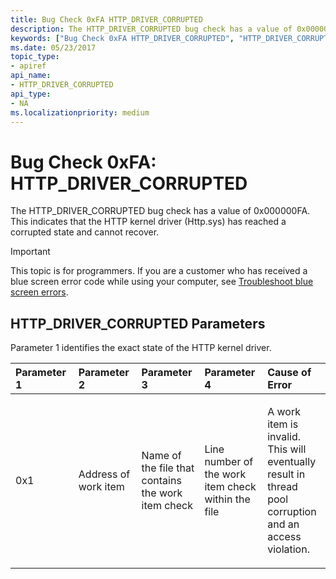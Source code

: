 ```yaml
---
title: Bug Check 0xFA HTTP_DRIVER_CORRUPTED
description: The HTTP_DRIVER_CORRUPTED bug check has a value of 0x000000FA. This indicates that the HTTP kernel driver (Http.sys) has reached a corrupted state and cannot recover.
keywords: ["Bug Check 0xFA HTTP_DRIVER_CORRUPTED", "HTTP_DRIVER_CORRUPTED"]
ms.date: 05/23/2017
topic_type:
- apiref
api_name:
- HTTP_DRIVER_CORRUPTED
api_type:
- NA
ms.localizationpriority: medium
---
```


# Bug Check 0xFA: HTTP\_DRIVER\_CORRUPTED


The HTTP\_DRIVER\_CORRUPTED bug check has a value of 0x000000FA. This indicates that the HTTP kernel driver (Http.sys) has reached a corrupted state and cannot recover.

> [!IMPORTANT]
> This topic is for programmers. If you are a customer who has received a blue screen error code while using your computer, see [Troubleshoot blue screen errors](https://www.windows.com/stopcode).


## HTTP\_DRIVER\_CORRUPTED Parameters


Parameter 1 identifies the exact state of the HTTP kernel driver.

<table>
<colgroup>
<col width="20%" />
<col width="20%" />
<col width="20%" />
<col width="20%" />
<col width="20%" />
</colgroup>
<thead>
<tr class="header">
<th align="left">Parameter 1</th>
<th align="left">Parameter 2</th>
<th align="left">Parameter 3</th>
<th align="left">Parameter 4</th>
<th align="left">Cause of Error</th>
</tr>
</thead>
<tbody>
<tr class="odd">
<td align="left"><p>0x1</p></td>
<td align="left"><p>Address of work item</p></td>
<td align="left"><p>Name of the file that contains the work item check</p></td>
<td align="left"><p>Line number of the work item check within the file</p></td>
<td align="left"><p>A work item is invalid. This will eventually result in thread pool corruption and an access violation.</p></td>
</tr>
</tbody>
</table>

 

 

 




